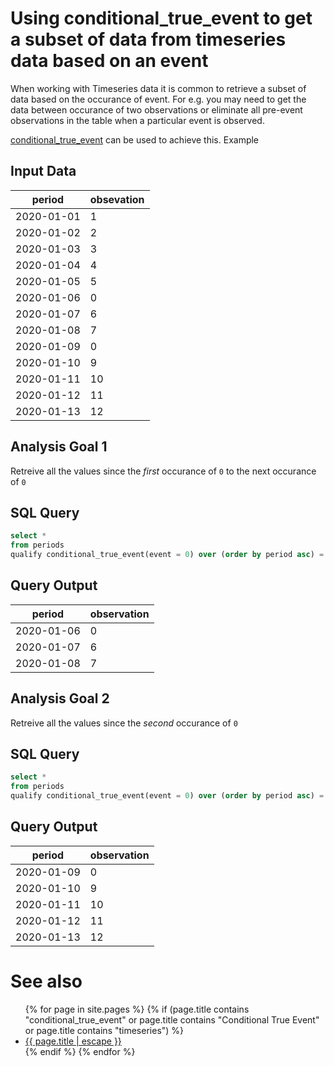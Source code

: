 # Using conditional_true_event to get a subset of data from timeseries data based on an event

When working with Timeseries data it is common to retrieve a subset of data based on the occurance of event. For e.g. you may need to get the data between occurance of two observations or eliminate all pre-event observations in the table when a particular event is observed. 

[conditional_true_event](conditional_true_event.md) can be used to achieve this. Example

## Input Data

|period|obsevation|
|------------|----|
| 2020-01-01 | 1  |
| 2020-01-02 | 2  |
| 2020-01-03 | 3  |
| 2020-01-04 | 4  |
| 2020-01-05 | 5  |
| 2020-01-06 | 0  |
| 2020-01-07 | 6  |
| 2020-01-08 | 7  |
| 2020-01-09 | 0  |
| 2020-01-10 | 9  |
| 2020-01-11 | 10 |
| 2020-01-12 | 11 |
| 2020-01-13 | 12 |

## Analysis Goal 1
Retreive all the values since the _first_ occurance of `0` to the next occurance of `0`

## SQL Query

```sql
select *
from periods
qualify conditional_true_event(event = 0) over (order by period asc) = 1;
```

## Query Output

|period|observation|
|------------|----|
| 2020-01-06 | 0 |
| 2020-01-07 | 6 |
| 2020-01-08 | 7 |

## Analysis Goal 2
Retreive all the values since the _second_ occurance of `0`

## SQL Query

```sql
select *
from periods
qualify conditional_true_event(event = 0) over (order by period asc) = 2;
```

## Query Output

|period|observation|
|------------|----|
| 2020-01-09 | 0  |
| 2020-01-10 | 9  |
| 2020-01-11 | 10 |
| 2020-01-12 | 11 |
| 2020-01-13 | 12 |


# See also
<ul id="recent-articles">
{% for page in site.pages %}
    {% if (page.title contains "conditional_true_event" or page.title contains "Conditional True Event" or page.title contains "timeseries") %}
    <li>
    <a href="{{ page.url | relative_url }}">{{ page.title | escape }}</a>
    </li>
    {% endif %}
{% endfor %}
</ul>

